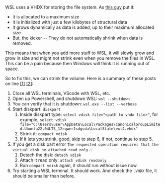 WSL uses a VHDX for storing the file system. As [this guy](https://stackoverflow.com/a/70948675/7265313) put it:
- It is allocated to a maximum size
- It is initialized with just a few kilobytes of structural data
- It grows dynamically as data is added, up to their maximum allocated size
- But, the kicker -- They do not automatically shrink when data is removed.

This means that when you add more stuff to WSL, it will slowly grow and grow in size and might not strink even when you remove the files in WSL. This can be a pain because then Windows will think it is running out of space.

So to fix this, we can strink the volume. Here is a summary of these posts on line [\[1\]](https://stackoverflow.com/questions/70946140/docker-desktop-wsl-ext4-vhdx-too-large) [\[2\]](https://superuser.com/questions/495294/compact-a-vhd-file-created-by-disk-management):
1. Close all WSL terminals, VScode with WSL, etc.
2. Open up Powershell, and shutdown WSL: `wsl --shutdown`
3. You can verify that it is shutdown: `wsl.exe --list --verbose`
4. Start diskpart: `diskpart`  
    1. Inside diskpart type: `select vdisk file="<path to vhdx file>"`, for example, `select vdisk file="C:\Users\user\AppData\Local\Packages\CanonicalGroupLimited.Ubuntu22.04LTS_12rqwer1sdgsda\LocalState\ext4.vhdx"`
    2. Strink it: `compact vdisk`
    3. If it lets you strink, good, skip to step 6, if not, continue to step 5.
5. If you get a disk part error `The requested operation requires that the virtual disk be attached read only.`:  
    1. Detach the disk: `detach vdisk`
    2. Attach it read only: `attach vdisk readonly`
    3. Run `compact vdisk` again, it should run without issue now.
6. Try starting a WSL terminal. It should work. And check the `.VHDX` file, it should be smaller than before.